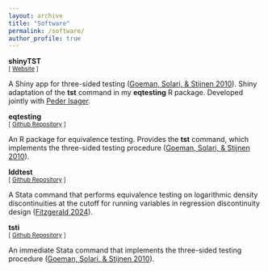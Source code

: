 ```yaml
---
layout: archive
title: "Software"
permalink: /software/
author_profile: true
---
```


**shinyTST** <br/>
<small>[ [Website](https://jack-fitzgerald.shinyapps.io/shinyTST/) ] </small>

A Shiny app for three-sided testing ([Goeman, Solari, & Stijnen 2010](https://doi.org/10.1002/sim.4002)). Shiny adaptation of the <b>tst</b> command in my <b>eqtesting</b> R package. Developed jointly with [Peder Isager](https://pedermisager.org/).

**eqtesting** <br/>
<small>[ [Github Repository](https://github.com/jack-fitzgerald/eqtesting) ] </small>

An R package for equivalence testing. Provides the <b>tst</b> command, which implements the three-sided testing procedure ([Goeman, Solari, & Stijnen 2010](https://doi.org/10.1002/sim.4002)).

**lddtest** <br/>
<small>[ [Github Repository](https://github.com/jack-fitzgerald/lddtest) ] </small>

A Stata command that performs equivalence testing on logarithmic density discontinuities at the cutoff for running variables in regression discontinuity design ([Fitzgerald 2024](https://jack-fitzgerald.github.io/files/RDD_Equivalence.pdf)).

**tsti** <br/>
<small>[ [Github Repository](https://github.com/jack-fitzgerald/tsti) ] </small>

An immediate Stata command that implements the three-sided testing procedure ([Goeman, Solari, & Stijnen 2010](https://doi.org/10.1002/sim.4002)).
